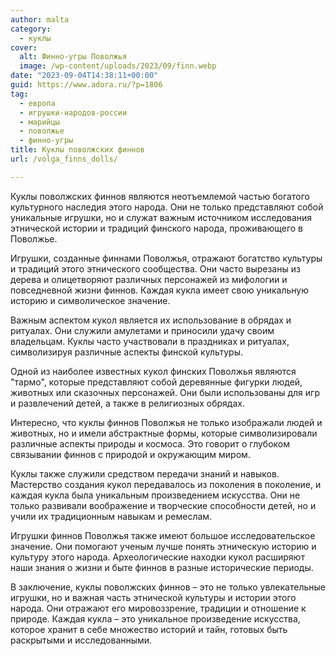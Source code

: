 ```yaml
---
author: malta
category:
  - куклы
cover:
  alt: Финно-угры Поволжья
  image: /wp-content/uploads/2023/09/finn.webp
date: "2023-09-04T14:38:11+00:00"
guid: https://www.adora.ru/?p=1806
tag:
  - европа
  - игрушки-народов-россии
  - марийцы
  - поволжье
  - финно-угры
title: Куклы поволжских финнов
url: /volga_finns_dolls/

---
```

Куклы поволжских финнов являются неотъемлемой частью богатого культурного наследия этого народа. Они не только представляют собой уникальные игрушки, но и служат важным источником исследования этнической истории и традиций финского народа, проживающего в Поволжье.

Игрушки, созданные финнами Поволжья, отражают богатство культуры и традиций этого этнического сообщества. Они часто вырезаны из дерева и олицетворяют различных персонажей из мифологии и повседневной жизни финнов. Каждая кукла имеет свою уникальную историю и символическое значение.

Важным аспектом кукол является их использование в обрядах и ритуалах. Они служили амулетами и приносили удачу своим владельцам. Куклы часто участвовали в праздниках и ритуалах, символизируя различные аспекты финской культуры.

Одной из наиболее известных кукол финских Поволжья являются "тармо", которые представляют собой деревянные фигурки людей, животных или сказочных персонажей. Они были использованы для игр и развлечений детей, а также в религиозных обрядах.

Интересно, что куклы финнов Поволжья не только изображали людей и животных, но и имели абстрактные формы, которые символизировали различные аспекты природы и космоса. Это говорит о глубоком связывании финнов с природой и окружающим миром.

Куклы также служили средством передачи знаний и навыков. Мастерство создания кукол передавалось из поколения в поколение, и каждая кукла была уникальным произведением искусства. Они не только развивали воображение и творческие способности детей, но и учили их традиционным навыкам и ремеслам.

Игрушки финнов Поволжья также имеют большое исследовательское значение. Они помогают ученым лучше понять этническую историю и культуру этого народа. Археологические находки кукол расширяют наши знания о жизни и быте финнов в разные исторические периоды.

В заключение, куклы поволжских финнов – это не только увлекательные игрушки, но и важная часть этнической культуры и истории этого народа. Они отражают его мировоззрение, традиции и отношение к природе. Каждая кукла – это уникальное произведение искусства, которое хранит в себе множество историй и тайн, готовых быть раскрытыми и исследованными.
